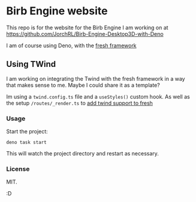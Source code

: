 # Birb Engine website

This repo is for the website for the Birb Engine I am working on at https://github.com/JorchRL/Birb-Engine-Desktop3D-with-Deno

I am of course using Deno, with the [fresh framework](https://fresh.deno.dev/)

## Using TWind

I am working on integrating the Twind with the fresh framework in a way that makes sense to me.
Maybe I could share it as a template?

Im using a `twind.config.ts` file and a `useStyles()` custom hook. 
As well as the setup `/routes/_render.ts` to [add twind support to fresh](https://github.com/lucacasonato/fresh/blob/main/www/routes/_render.ts)

### Usage

Start the project:

```
deno task start
```

This will watch the project directory and restart as necessary.

### License

MIT.

:D 